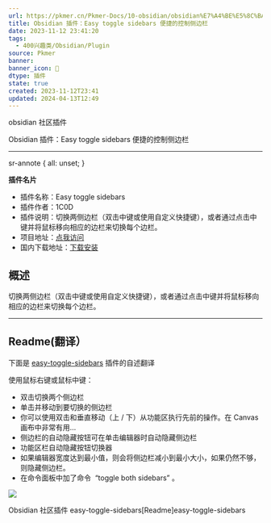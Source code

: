 ```yaml
---
url: https://pkmer.cn/Pkmer-Docs/10-obsidian/obsidian%E7%A4%BE%E5%8C%BA%E6%8F%92%E4%BB%B6/readme/easy-toggle-sidebars_readme/
title: Obsidian 插件：Easy toggle sidebars 便捷的控制侧边栏
date: 2023-11-12 23:41:20
tags:
  - 400兴趣类/Obsidian/Plugin
source: Pkmer
banner: 
banner_icon: 🔖
dtype: 插件
state: true
created: 2023-11-12T23:41
updated: 2024-04-13T12:49
---
```

obsidian 社区插件

Obsidian 插件：Easy toggle sidebars 便捷的控制侧边栏

* * *

sr-annote { all: unset; }

**插件名片**

*   插件名称：Easy toggle sidebars
*   插件作者：1C0D
*   插件说明：切换两侧边栏（双击中键或使用自定义快捷键），或者通过点击中键并将鼠标移向相应的边栏来切换每个边栏。
*   项目地址：[点我访问](https://github.com/1C0D/obsidian-easy-toggle-sidebars)
*   国内下载地址：[下载安装](https://pkmer.cn/products/plugin/pluginMarket/?easy-toggle-sidebars)

## 概述

切换两侧边栏（双击中键或使用自定义快捷键），或者通过点击中键并将鼠标移向相应的边栏来切换每个边栏。

* * *

## Readme(翻译）

下面是 [easy-toggle-sidebars](https://pkmer.cn/Pkmer-Docse-sidebars) 插件的自述翻译

使用鼠标右键或鼠标中键：

*   双击切换两个侧边栏
*   单击并移动到要切换的侧边栏
*   你可以使用双击和垂直移动（上 / 下）从功能区执行先前的操作。在 Canvas 画布中非常有用…
*   侧边栏的自动隐藏按钮可在单击编辑器时自动隐藏侧边栏
*   功能区栏自动隐藏按钮切换器
*   如果编辑器宽度达到最小值，则会将侧边栏减小到最小大小，如果仍然不够，则隐藏侧边栏。
*   在命令面板中加了命令  “toggle both sidebars” 。

![](https://cdn.pkmer.cn/images/202308192325977.gif)

Obsidian 社区插件 easy-toggle-sidebars[Readme]easy-toggle-sidebars